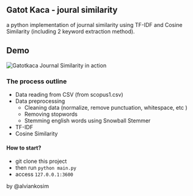 ## Gatot Kaca - joural similarity

a python implementation of journal similarity using TF-IDF and Cosine Similarity (including 2 keyword extraction method).

## Demo
![Gatotkaca Journal Similarity in action](./docs/demo.gif)

### The process outline
- Data reading from CSV (from scopus1.csv)
- Data preprocessing
    - Cleaning data (normalize, remove punctuation, whitespace, etc )
    - Removing stopwords
    - Stemming english words using Snowball Stemmer
- TF-IDF
- Cosine Similarity

#### How to start?
- git clone this project
- then run `python main.py`
- access `127.0.0.1:3600`


by @alviankosim